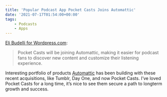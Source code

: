 ```yaml
---
title: 'Popular Podcast App Pocket Casts Joins Automattic'
date: '2021-07-17T01:54:00+00:00'
tags:
    - Podcasts
    - Apps
---
```


[Eli Budelli for Wordpress.com](https://wordpress.com/blog/2021/07/16/popular-podcast-app-pocket-casts-joins-automattic/):

> Pocket Casts will be joining Automattic, making it easier for podcast fans to discover new content and customize their listening experience.

Interesting portfolio of products [Automattic](https://href.li/?https://automattic.com) has been building with these recent acquisitions, like Tumblr, Day One, and now Pocket Casts. I’ve loved Pocket Casts for a long time, it’s nice to see them secure a path to longterm growth and success.